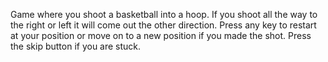 Game where you shoot a basketball into a hoop. If you shoot all the way to the right or left it will come out the other direction. Press any key to
restart at your position or move on to a new position if you made the shot. Press the skip button if you are stuck.
